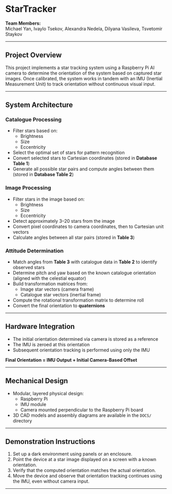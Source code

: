 # StarTracker

**Team Members:**  
Michael Yan, Ivaylo Tsekov, Alexandra Nedela, Dilyana Vasileva, Tsvetomir Staykov

---

## Project Overview

This project implements a star tracking system using a Raspberry Pi AI camera to determine the orientation of the system based on captured star images. Once calibrated, the system works in tandem with an IMU (Inertial Measurement Unit) to track orientation without continuous visual input.

---

## System Architecture

### Catalogue Processing

- Filter stars based on:
  - Brightness
  - Size
  - Eccentricity
- Select the optimal set of stars for pattern recognition
- Convert selected stars to Cartesian coordinates (stored in **Database Table 1**)
- Generate all possible star pairs and compute angles between them (stored in **Database Table 2**)

### Image Processing

- Filter stars in the image based on:
  - Brightness
  - Size
  - Eccentricity
- Detect approximately 3–20 stars from the image
- Convert pixel coordinates to camera coordinates, then to Cartesian unit vectors
- Calculate angles between all star pairs (stored in **Table 3**)

### Attitude Determination

- Match angles from **Table 3** with catalogue data in **Table 2** to identify observed stars
- Determine pitch and yaw based on the known catalogue orientation (aligned with the celestial equator)
- Build transformation matrices from:
  - Image star vectors (camera frame)
  - Catalogue star vectors (inertial frame)
- Compute the rotational transformation matrix to determine roll
- Convert the final orientation to **quaternions**

---

## Hardware Integration

- The initial orientation determined via camera is stored as a reference
- The IMU is zeroed at this orientation
- Subsequent orientation tracking is performed using only the IMU

**Final Orientation = IMU Output + Initial Camera-Based Offset**

---

## Mechanical Design

- Modular, layered physical design:
  - Raspberry Pi
  - IMU module
  - Camera mounted perpendicular to the Raspberry Pi board
- 3D CAD models and assembly diagrams are available in the `DOCS/` directory

---

## Demonstration Instructions

1. Set up a dark environment using panels or an enclosure.
2. Point the device at a star image displayed on a screen with a known orientation.
3. Verify that the computed orientation matches the actual orientation.
4. Move the device and observe that orientation tracking continues using the IMU, even without camera input.

---
